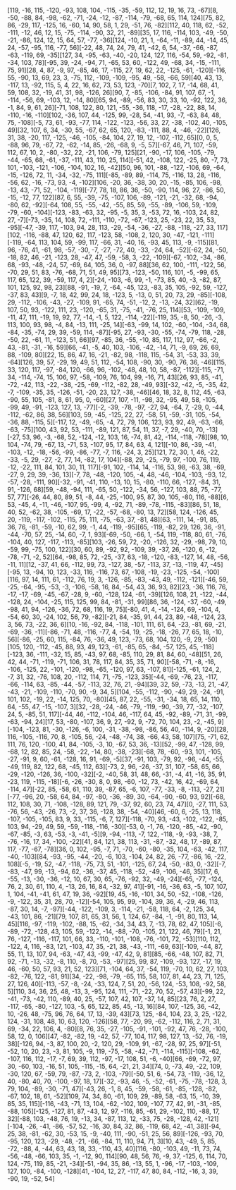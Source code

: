 [119, -16, 115, -120, -93, 108, 104, -115, -35, -59, 112, 12, 19, 16, 73, -67][8, -50, -88, 84, -98, -62, -71, -24, -12, -87, -114, -79, -68, 65, 114, 124][75, 82, 86, -29, 117, -125, 16, -60, 14, 90, 58, 1, 29, -51, 76, -82][112, 40, 118, 62, -52, -111, -12, 46, 12, 15, -75, -114, -90, 32, 21, -89][35, 17, 116, -114, 103, -49, -50, -21, -86, 124, 12, 15, 64, 57, -77, -36][124, -10, 21, 1, -64, -11, -89, 44, -14, 45, 24, -57, -95, 116, -77, 56][-22, 48, 74, 24, 79, 41, -42, 6, 54, -37, -66, -87, -63, -119, 69, -35][127, 34, -95, -63, -40, -20, 124, 127, 116, -54, 59, -92, -81, -34, 103, 78][-95, 39, -24, -94, 71, -65, 53, 60, -122, 49, -68, 34, -15, -111, 75, 91][28, 4, 87, -9, 97, -85, 46, 17, -115, 27, 19, 62, 22, -125, -61, -120][-116, 55, -90, 13, 69, 23, 3, -75, 112, -109, -109, -95, 49, -58, -66, 59][40, 43, 13, -117, 13, -92, 115, 5, 4, 22, 16, 62, 73, 53, 123, -70][7, 102, 7, 17, -14, 68, 41, 59, 108, 32, -19, 41, 31, 98, -126, 26][90, 7, -85, -106, -84, 91, 107, 67, -1, -114, -56, 69, -103, 12, -14, 80][65, 94, -89, -56, 83, 30, 33, 10, -92, 122, 36, -1, 84, 9, 61, 26][-71, 108, 122, 80, 121, -55, -36, 118, -17, -28, -22, 88, 14, -110, -16, -110][102, -36, 107, 44, -125, 99, -28, 54, -41, 93, -7, -63, 84, 48, 75, -108][-5, 73, 61, -93, -77, 114, -122, -123, -56, 33, 27, -38, -102, 40, -105, 49][32, 107, 6, 34, -30, 55, -67, 62, 65, 120, -83, -111, 88, 4, -46, -22][126, 31, 38, -20, 117, -125, -46, -105, -84, 104, 27, 19, 12, -107, -112, 65][0, 0, 5, -88, 96, 79, -67, 72, -62, -14, 85, -26, -68, 9, -5, 57][-67, 46, 71, 107, -59, 112, 67, 10, 2, -80, -32, 22, -21, 106, -79, 125][21, -90, -17, 106, -105, -79, -44, -65, 68, -61, -37, -111, 43, 110, 25, 114][-51, 42, -108, 122, -25, 80, -7, 73, 101, -103, -121, -106, -104, 102, 16, -42][50, 96, 101, -88, -127, -106, 69, -64, -15, -126, 72, 11, -34, -32, -75, 111][-85, -89, 89, -114, 75, -116, 13, 28, -116, -56, 62, -16, -73, 93, -4, -102][106, -20, 36, -38, 30, 20, -15, -85, 106, -98, -13, 43, -71, 52, -104, -119][-77, 78, 18, 86, 36, -50, -90, 114, 96, 27, -86, 50, -15, -12, 77, 122][87, 6, 55, -39, -75, -107, 106, -89, -121, -21, -32, 68, -94, -80, 62, -92][-64, 108, 55, -55, -42, -55, 85, 59, -55, -89, -106, 59, -109, -79, -60, -104][-123, -83, -63, 32, -95, -5, 35, 3, -53, 72, 16, -103, 24, 82, 27, -7][-73, -35, 14, 108, 72, -111, -110, -72, -67, -123, 25, -23, 22, 35, 53, -95][-47, -39, 117, -103, 94, 28, 113, -29, -54, -36, -27, -88, -118, -27, 33, 117][102, -116, -88, 47, 120, 62, 117, -123, 58, -108, 2, 120, 30, -47, -121, -111][-119, -64, 113, 104, 59, -99, 117, -66, 31, -40, 16, -93, 45, 113, -9, -115][81, 96, -76, 41, -61, 98, -57, -30, -7, -27, -72, 40, -33, -24, 64, -52][-62, 24, -50, -18, 82, 46, -21, -123, 28, -47, 47, -59, -58, 3, -22, -109][-67, -102, -34, -86, 68, -93, -48, -24, 57, -69, 64, 105, 36, 0, -97, 88][36, 62, 100, -111, -122, 56, -70, 29, 51, 83, -76, -68, 71, 51, 49, 95][73, -123, -50, 116, 101, -5, -99, 65, 117, 65, 122, 39, -59, 117, 4, 2][-24, -103, -6, 99, -1, -73, 85, 40, -3, -82, 87, 101, 125, 92, 98, 23][88, -91, -19, 7, -64, -45, 123, -83, 35, 105, -92, 59, -127, -37, 83, 43][9, -7, 18, 42, 99, 24, 18, -123, 5, -13, 0, 51, 20, 73, 29, -85][-108, 29, -112, -106, -43, -27, -109, 91, -65, 74, -51, -12, 2, -13, -24, 32][62, -19, 107, 50, 93, -122, 111, 23, -120, -65, 31, -75, -41, -76, 25, 114][53, -109, -109, -11, 47, 111, -19, 19, 92, 77, -14, -1, 5, 122, -114, -22][-119, 35, -8, 50, -26, -3, 113, 100, 93, 98, -4, 84, -13, 111, -25, 14][-63, -99, 14, 102, -60, -104, -34, 68, -84, -35, -74, 29, 39, -59, 114, -87][-95, 27, -93, -30, -55, -74, -79, 118, -28, -50, 22, -61, 11, -123, 51, 66][97, -85, 36, -55, -10, 85, 117, 112, 97, -66, -2, 43, -81, -31, -16, 59][66, -41, -5, 40, 103, -106, -42, -14, 71, -9, 69, 26, 69, 88, -109, 80][22, 15, 86, 47, 16, -21, -82, 98, -118, 115, -54, 31, -53, 33, 39, -64][126, 39, 57, -29, 19, 49, 51, 112, -54, 108, -90, 30, -90, 76, 36, -46][115, 33, 120, 117, -97, -84, 120, -66, 96, -102, -48, 48, 10, 58, -87, -112][-115, -71, 34, -114, -74, 15, 106, 97, -58, -109, 76, 104, 99, -16, 71, 43][26, 93, 85, -41, -72, -42, 113, -22, -38, -25, -69, -112, -82, 28, -49, 93][-32, -42, -5, -35, 42, -7, -109, -35, 35, -126, -51, -20, 23, 127, -38, -46][46, 18, 32, 8, 112, 45, -63, -90, 55, 105, -81, 8, 61, 95, 0, -60][27, 107, -11, -98, 32, -95, 49, 58, -105, -99, 49, -91, -123, 127, 13, -77][-2, -39, -78, -97, -27, 94, -64, 7, -29, 0, -44, -112, -62, 86, 38, 56][103, 59, -45, -125, 22, 27, -58, 51, -59, -31, 105, -54, -36, 88, -115, 5][-117, 12, -49, -65, -4, 72, 79, 106, 123, 93, 92, 49, -63, -66, -63, -75][100, 43, 92, 53, -111, -89, 121, 87, 54, 11, 37, -7, 29, -40, 70, -13][-27, 53, 96, -3, -68, 52, -124, -12, 103, 16, -74, 81, 42, -114, -118, -78][98, 10, 104, -74, 79, -67, 13, -71, 53, -107, 95, 17, 84, 63, 4, 121][-10, 86, -39, -41, -103, -12, -18, -56, -99, -86, -77, -7, 116, -24, 3, 25][121, 72, 30, 1, 46, -22, -33, -5, 29, -27, -2, 77, 14, -82, 17, 104][-88, 29, -25, -79, 97, -100, 76, 119, -12, -22, 111, 84, 101, 30, 11, 117][-91, 102, -114, 14, -116, 53, 98, -63, 38, -69, -27, 9, 29, 39, -36, 13][-7, 78, -48, -120, 105, -4, 48, -46, -104, -103, -93, 12, -57, -28, -111, 90][-32, -91, -41, 110, -13, 10, 15, -80, -110, 66, -127, -84, 31, 91, -126, 68][59, -48, -94, 111, -65, 50, -122, -34, 56, -127, 103, 88, 75, -77, 57, 77][-26, 44, 80, 89, 51, -8, 44, -25, -100, 95, 87, 30, 105, -80, 116, -88][6, 53, -45, 4, -11, -46, -107, 95, -99, 4, -92, 71, -89, -78, -115, -83][86, 51, 18, 40, 52, -62, 38, -105, -69, 17, -22, -57, -68, -80, 13, 72][58, 124, -126, 45, 20, -119, -117, -102, -115, 75, 111, -75, -63, 37, -81, 48][63, -111, 14, -91, 85, 36, 76, -81, -59, -10, 62, 99, -1, 44, -119, -95][65, -119, -82, 29, 126, 36, -91, -44, -70, 57, 25, -14, 60, -7, 1, 93][-69, -50, -66, 1, -54, 119, -118, 80, 61, -76, -104, 40, 127, -117, -113, -85][103, -26, 59, 72, -20, -126, 32, -29, -98, 79, 10, -59, 99, -75, 100, 122][30, 60, 89, -92, 92, -109, 39, -37, 26, -120, 6, -12, -78, -71, -2, 52][64, -98, 85, 72, -25, -37, 63, -18, -120, -83, -127, 14, 48, -56, -11, 11][12, -37, 41, 66, -112, 99, 73, -127, 38, -57, -113, 37, -13, -119, 47, -45][-95, 13, -94, 10, 123, -33, 116, -116, 73, 67, -108, -19, -23, -125, -54, -100][116, 97, 14, 111, 61, -112, 76, 19, 3, -126, -85, -83, -43, 49, -112, -121][-46, 59, -25, -64, -95, -53, -3, -106, -58, 16, 84, -54, 43, 36, 93, 82][23, -36, 116, 76, -17, -17, -69, -45, -67, -28, 9, -60, -128, 124, -61, -39][126, 108, 21, -122, -44, -128, 24, -104, -25, 115, 125, 99, 84, -81, -31, 99][86, 36, -124, -37, -60, -49, -98, 41, 94, -126, -36, 72, 68, 116, 19, 75][-80, 41, 4, -14, -124, 69, -104, 4, -54, 60, 30, -24, 102, 56, 79, -82][-21, 84, -35, 91, 44, 23, 89, -48, -124, 23, 3, 56, 73, -22, 36, 6][10, -16, -92, 84, -118, -101, 111, 61, 64, -23, -81, 69, -21, -69, -36, -11][-86, -71, 48, -116, -77, 4, -54, 19, -25, -18, -26, 77, 65, 18, -10, 56][-86, -25, 60, 115, -84, 76, -36, 49, 123, -73, 68, 104, 120, -9, 29, -50][105, 120, -112, -45, 88, 93, 49, 123, -61, -85, 65, -84, -57, 125, 45, -118][-123, 36, -111, -32, 15, 85, -43, 97, 68, -85, 110, 29, 81, 84, 60, -48][51, 26, 42, 44, -71, -119, -71, 106, 31, 78, 117, 84, 35, 35, 71, 90][-58, -71, -8, -16, -106, -125, 22, -101, -120, -98, -65, -120, 97, 63, -107, 81][-125, -61, 124, 2, -7, 31, 32, -76, 108, 20, -112, 114, 71, -75, -123, 35][-44, -69, -76, 23, -117, -66, -114, 63, -85, -44, -57, -113, 32, 76, 21, -94][39, 32, 59, -73, -13, 21, -47, -43, -21, -109, -110, -70, 90, -9, 34, 5][104, -55, -112, -90, -49, 29, -24, -91, 101, 102, -19, 22, -14, 125, 70, -80][45, 87, 22, -55, -31, -34, 18, 65, 14, 110, 64, -55, 47, -15, -107, 3][32, -28, -24, -46, -79, -119, -90, -39, 77, -32, -107, 24, 5, -85, 51, 117][-44, 46, -112, -104, 46, -117, 64, 45, -92, -89, -71, 31, -99, -63, -94, 24][17, 53, -80, -107, 36, 9, 27, -92, 9, -72, 70, 104, 23, -2, -45, 9][-104, -123, 81, -30, -126, -6, 100, -31, -38, -98, -86, 56, 40, -114, 9, -20][28, 116, -105, -116, 70, 8, -105, 56, -24, -48, -74, 38, -66, 43, 58, 107][75, -71, 62, 111, 76, 120, -100, 41, 84, -105, -3, 10, -67, 53, 36, -13][52, -99, 47, -128, 99, -68, 12, 82, 85, 24, -58, -22, -14, 80, -38, -23][-68, 78, -60, -93, 101, -105, -27, -91, 9, 60, -61, -128, 16, 91, -69, -5][37, -91, 103, -79, 92, -96, -44, -55, -49, 119, 82, 122, 68, -45, 112, 63][-73, 2, 96, -26, -37, 31, 107, -58, 65, 66, -29, -120, -126, 36, -100, -32][-2, -40, 58, 31, 48, 66, -31, -4, 41, -16, 35, 91, -23, 119, -115, -18][-6, -26, -30, 8, 0, 98, -60, -12, 73, -42, 16, 42, -69, 64, -114, 47][-22, 85, -58, 61, 110, 39, -87, 65, -6, 107, -77, -33, -8, -113, -27, 21][-77, -96, 20, -58, 64, 84, -97, -80, -36, -89, 30, -64, -90, -60, 93, 92][-68, 112, 108, 30, 71, -108, -128, 89, 121, 79, -37, 92, 60, 23, 74, 47][0, -27, 111, 53, -76, 56, -43, -26, 73, -2, 37, 36, -128, 38, -54, -40][46, -60, 6, -25, 13, 118, -107, -105, -105, 83, 9, 33, -115, -6, 7, 127][-118, -70, 93, -43, -102, -122, -85, 103, 94, -29, 49, 59, -59, -118, -116, -30][-53, 0, -1, 76, -120, -85, -42, -90, -67, -85, -3, 63, -53, -3, -41, -5][9, -94, -113, -7, 122, -118, -9, -93, -38, 7, -76, -16, 17, 34, -100, -22][41, 84, 121, 38, 113, -31, -87, -32, 48, 17, -89, 87, 117, -77, -67, -78][36, 0, 102, -95, -7, 71, -70, -60, -80, -35, 104, -63, -42, 117, -40, -103][84, -93, -95, -44, -20, -6, 103, -104, 24, 82, 26, -77, -86, 16, -22, 108][-5, -19, 52, -47, -118, -75, 73, 51, -101, -125, 67, 24, -50, -83, 0, -32][-7, -83, -47, 99, -13, -94, 62, -36, -37, 45, -118, -52, -49, -106, -46, 35][17, 6, -55, -13, -30, -36, -12, 10, 67, 30, 65, -76, -92, 32, -49, -24][-65, -77, -124, 76, 2, 30, 61, 110, 4, -13, 26, 16, 84, -32, 97, 41][-91, -16, -36, 63, -5, 107, 107, 1, 104, -41, -41, 61, 47, 19, 36, -92][19, 45, -16, -101, 34, 50, -52, -108, -126, -9, -122, 35, 31, 28, 70, -12][-54, 105, 95, 99, -104, 39, 36, 4, -29, 46, 113, -87, 30, 14, -7, -97][-44, -122, -109, 3, -114, -21, -58, 118, 64, -2, 125, 34, -43, 101, 86, -21][79, 107, 81, 65, 31, 56, 1, 124, 67, -84, -1, -91, 80, 113, 14, 45][116, -97, -119, -102, -88, 15, -62, -34, 34, 43, 7, -13, 78, 62, 47, 105][-6, -89, -72, -128, 43, 105, 59, -122, -14, -88, -70, -105, 21, 122, 46, 79][-1, 21, 76, -127, -116, -117, 101, 66, 33, -110, -101, -108, -76, -101, 72, -53][110, 112, -122, 4, 116, -83, 121, -103, 47, 35, -21, 38, -43, -111, -69, 63][-109, -44, 87, 55, 11, 13, 107, 94, -63, -47, 43, -99, -47, 42, 9, 81][85, -66, -48, 107, 82, 71, 92, -71, -13, -32, -8, 110, -8, 70, -53, -97][25, 99, 87, -109, -93, 127, -17, 19, 46, -60, 50, 57, 93, 21, 52, 123][71, -104, 64, 37, -54, 119, -70, 10, 62, 27, 103, -82, -76, 122, -81, 91][34, -22, -98, -79, -65, 115, 58, 107, 81, 44, 23, 71, 125, 27, 126, 40][-113, -57, -8, -24, -33, 124, 7, 51, 20, -56, 124, -53, 108, -92, 58, 5][110, 34, 36, 25, 48, -13, 3, -95, 124, 111, -71, -22, 70, 52, -57, 43][-99, 22, -41, -73, -42, 110, -89, 40, 25, -57, 107, 42, 107, -37, 14, 85][23, 76, 2, 27, -117, -65, -80, -127, 103, -5, 65, 122, 85, 45, -13, 16][84, 107, -125, 36, -42, 10, -26, 48, -75, 96, 76, 64, 17, 13, -39, 43][73, 125, -84, 104, 23, 3, 25, -122, 124, -31, 108, 48, 10, 63, 120, -126][58, 77, -20, 99, -62, -112, 116, 2, 71, 31, 69, -34, 22, 106, 4, -80][8, 76, 35, -27, -105, -91, -101, -92, 47, 76, -28, -100, 58, 12, 0, 106][47, -82, -82, 19, -42, 57, -77, 104, 117, 98, 127, 13, -52, 76, -19, 38][-126, 94, -3, 87, 100, 20, -2, 120, 29, -109, 91, -67, -28, 97, 25, 97][-51, -52, 10, 20, 23, -3, 81, 105, -9, 119, -75, -58, -42, -71, -114, -115][-108, -62, -107, 116, 112, -17, -7, 69, 39, 112, -97, -17, 108, 51, -6, -40][66, -69, -72, 97, 30, -60, 103, -16, 51, 105, -115, -15, 64, -21, 21, 34][74, 0, -73, 49, -22, 109, -30, 120, 67, -59, 79, -87, -73, 2, -103, -79][-50, 51, 6, -54, 73, -119, -36, 12, 40, -80, 40, 70, -100, -97, 18, 17][-32, -93, 46, -5, -52, -61, -75, -78, -128, 3, 79, 104, -89, -30, -71, 47][-43, 26, -1, 8, 45, -59, -58, -61, -85, -128, -82, -67, 102, 18, 61, -52][109, 74, 34, 80, -61, 109, 29, -89, 58, -63, 15, -10, 39, 85, 35, 115][-116, -43, -71, 13, 104, -62, -102, 109, -107, 77, 42, 91, -31, -85, -88, 105][-125, -127, 81, 87, -43, 12, 97, -116, 85, -61, 29, -102, 110, -88, 17, 32][-88, 103, -48, 76, 19, -13, 34, -87, 113, 12, -33, 75, -28, -128, 42, -121][-104, -26, -41, -86, -57, 52, -16, 30, 84, 32, 86, -119, 68, 42, -41, 38][-94, 25, 38, -81, -62, 30, -53, 15, -9, -40, 111, -90, -51, 25, 56, 89][-126, -93, 70, -95, 120, 123, -29, -48, -21, -66, -84, 11, 110, 94, 71, 3][10, 43, -49, 5, 85, -72, -88, 4, -44, 63, 43, 18, 33, -110, 43, 40][116, -80, -103, 49, -11, 73, 74, -56, -48, -66, 103, 35, -1, -12, 90, 114][90, 48, 56, 76, -9, 37, -125, 6, 114, 70, 124, -75, 119, 85, -21, -34][-51, -94, 35, 86, -13, 55, 1, -96, -17, -103, -109, 127, 100, -84, -100, -128][41, -104, 12, 27, -117, 47, 80, 84, -112, -16, 3, 39, -90, 19, -52, 54]
